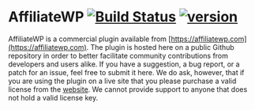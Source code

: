 AffiliateWP
[![Build Status](https://travis-ci.org/AffiliateWP/AffiliateWP.svg?branch=master)](https://travis-ci.org/AffiliateWP/AffiliateWP)
[![version](https://img.shields.io/badge/version-v2.1.3.1-blue.svg)](https://github.com/AffiliateWP/AffiliateWP)
============

AffiliateWP is a commercial plugin available from [https://affiliatewp.com](https://affiliatewp.com). The plugin is hosted here on a public Github repository in order to better facilitate community contributions from developers and users alike. If you have a suggestion, a bug report, or a patch for an issue, feel free to submit it here. We do ask, however, that if you are using the plugin on a live site that you please purchase a valid license from the [website](https://affiliatewp.com). We cannot provide support to anyone that does not hold a valid license key.
